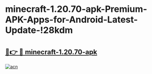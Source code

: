 # minecraft-1.20.70-apk-Premium-APK-Apps-for-Android-Latest-Update-!28kdm

# <h2><a href="https://27kpyp.esa.edu.pl?title=minecraft-1.20.70-apk&ref=28kdm">🔗👉 🔴 minecraft-1.20.70-apk</a></h2>

[![acn](https://github.com/user-attachments/assets/0f9c940e-d8b0-45ae-aac7-cd30a18b3e1c)](https://27kpyp.esa.edu.pl?title=minecraft-1.20.70-apk&ref=28kdm)

